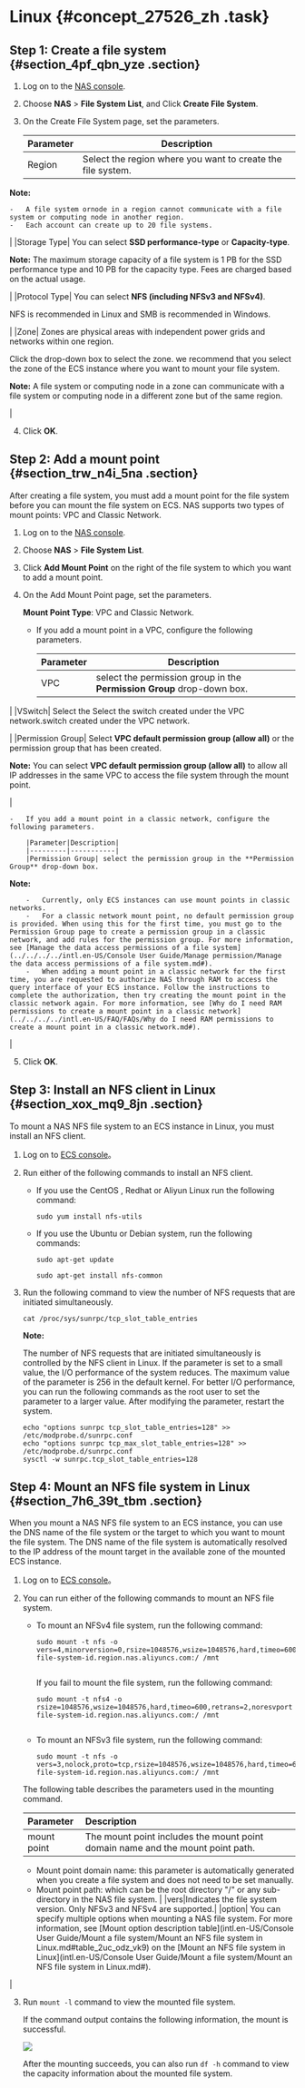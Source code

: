 # Linux {#concept_27526_zh .task}

## Step 1: Create a file system {#section_4pf_qbn_yze .section}

1.  Log on to the [NAS console](https://nas.console.aliyun.com/).
2.  Choose **NAS** \> **File System List**, and Click **Create File System**.
3.  On the Create File System page, set the parameters.

    |Parameter|Description|
    |---------|-----------|
    |Region| Select the region where you want to create the file system.

**Note:** 

    -   A file system ornode in a region cannot communicate with a file system or computing node in another region.
    -   Each account can create up to 20 file systems.
 |
    |Storage Type| You can select **SSD performance-type** or **Capacity-type**.

**Note:** The maximum storage capacity of a file system is 1 PB for the SSD performance type and 10 PB for the capacity type. Fees are charged based on the actual usage.

 |
    |Protocol Type| You can select **NFS \(including NFSv3 and NFSv4\)**.

 NFS is recommended in Linux and SMB is recommended in Windows.

 |
    |Zone| Zones are physical areas with independent power grids and networks within one region.

 Click the drop-down box to select the zone. we recommend that you select the zone of the ECS instance where you want to mount your file system.

**Note:** A file system or computing node in a zone can communicate with a file system or computing node in a different zone but of the same region.

 |

4.  Click **OK**.

## Step 2: Add a mount point {#section_trw_n4i_5na .section}

After creating a file system, you must add a mount point for the file system before you can mount the file system on ECS. NAS supports two types of mount points: VPC and Classic Network.

1.  Log on to the [NAS console](https://nas.console.aliyun.com/).
2.  Choose **NAS** \> **File System List**.
3.  Click **Add Mount Point** on the right of the file system to which you want to add a mount point.
4.  On the Add Mount Point page, set the parameters.

    **Mount Point Type**: VPC and Classic Network.

    -   If you add a mount point in a VPC, configure the following parameters.

        |Parameter|Description|
        |---------|-----------|
        |VPC| select the permission group in the **Permission Group** drop-down box.

 |
        |VSwitch| Select the Select the switch created under the VPC network.switch created under the VPC network.

 |
        |Permission Group| Select **VPC default permission group \(allow all\)** or the permission group that has been created.

**Note:** You can select **VPC default permission group \(allow all\)** to allow all IP addresses in the same VPC to access the file system through the mount point.

 |

    -   If you add a mount point in a classic network, configure the following parameters.

        |Parameter|Description|
        |---------|-----------|
        |Permission Group| select the permission group in the **Permission Group** drop-down box.

**Note:** 

        -   Currently, only ECS instances can use mount points in classic networks.
        -   For a classic network mount point, no default permission group is provided. When using this for the first time, you must go to the Permission Group page to create a permission group in a classic network, and add rules for the permission group. For more information, see [Manage the data access permissions of a file system](../../../../intl.en-US/Console User Guide/Manage permission/Manage the data access permissions of a file system.md#).
        -   When adding a mount point in a classic network for the first time, you are requested to authorize NAS through RAM to access the query interface of your ECS instance. Follow the instructions to complete the authorization, then try creating the mount point in the classic network again. For more information, see [Why do I need RAM permissions to create a mount point in a classic network](../../../../intl.en-US/FAQ/FAQs/Why do I need RAM permissions to create a mount point in a classic network.md#).
 |

5.  Click **OK**.

## Step 3: Install an NFS client in Linux {#section_xox_mq9_8jn .section}

To mount a NAS NFS file system to an ECS instance in Linux, you must install an NFS client.

1.  Log on to [ECS console](https://ecs.console.aliyun.com/)。
2.  Run either of the following commands to install an NFS client.
    -   If you use the CentOS , Redhat or Aliyun Linux run the following command:

        ``` {#codeblock_t2k_hd7_fs8}
        sudo yum install nfs-utils
        ```

    -   If you use the Ubuntu or Debian system, run the following commands:

        ``` {#codeblock_9t8_ixc_izu}
        sudo apt-get update
        ```

        ``` {#codeblock_yqd_rns_k56}
        sudo apt-get install nfs-common
        ```

3.  Run the following command to view the number of NFS requests that are initiated simultaneously.

    ``` {#codeblock_w2s_itt_xbs}
    cat /proc/sys/sunrpc/tcp_slot_table_entries
    ```

    **Note:** 

    The number of NFS requests that are initiated simultaneously is controlled by the NFS client in Linux. If the parameter is set to a small value, the I/O performance of the system reduces. The maximum value of the parameter is 256 in the default kernel. For better I/O performance, you can run the following commands as the root user to set the parameter to a larger value. After modifying the parameter, restart the system.

    ``` {#codeblock_8dw_dq0_ssr}
    echo "options sunrpc tcp_slot_table_entries=128" >> /etc/modprobe.d/sunrpc.conf
    echo "options sunrpc tcp_max_slot_table_entries=128" >>  /etc/modprobe.d/sunrpc.conf
    sysctl -w sunrpc.tcp_slot_table_entries=128
    ```


## Step 4: Mount an NFS file system in Linux {#section_7h6_39t_tbm .section}

When you mount a NAS NFS file system to an ECS instance, you can use the DNS name of the file system or the target to which you want to mount the file system. The DNS name of the file system is automatically resolved to the IP address of the mount target in the available zone of the mounted ECS instance.

1.  Log on to [ECS console](https://ecs.console.aliyun.com/)。
2.  You can run either of the following commands to mount an NFS file system.

    -   To mount an NFSv4 file system, run the following command:

        ``` {#codeblock_plg_qd1_rdw}
        sudo mount -t nfs -o vers=4,minorversion=0,rsize=1048576,wsize=1048576,hard,timeo=600,retrans=2,noresvport file-system-id.region.nas.aliyuncs.com:/ /mnt
        							
        ```

        If you fail to mount the file system, run the following command:

        ``` {#codeblock_1ey_py0_z2t}
        sudo mount -t nfs4 -o rsize=1048576,wsize=1048576,hard,timeo=600,retrans=2,noresvport file-system-id.region.nas.aliyuncs.com:/ /mnt
        							
        ```

    -   To mount an NFSv3 file system, run the following command:

        ``` {#codeblock_vw4_7ux_pb8}
        sudo mount -t nfs -o vers=3,nolock,proto=tcp,rsize=1048576,wsize=1048576,hard,timeo=600,retrans=2,noresvport file-system-id.region.nas.aliyuncs.com:/ /mnt
        ```

    The following table describes the parameters used in the mounting command.

    |Parameter|Description|
    |:--------|:----------|
    |mount point| The mount point includes the mount point domain name and the mount point path.

    -   Mount point domain name: this parameter is automatically generated when you create a file system and does not need to be set manually.
    -   Mount point path: which can be the root directory "/" or any sub-directory in the NAS file system.
 |
    |vers|Indicates the file system version. Only NFSv3 and NFSv4 are supported.|
    |option| You can specify multiple options when mounting a NAS file system. For more information, see [Mount option description table](intl.en-US/Console User Guide/Mount a file system/Mount an NFS file system in Linux.md#table_2uc_odz_vk9) on the [Mount an NFS file system in Linux](intl.en-US/Console User Guide/Mount a file system/Mount an NFS file system in Linux.md#).

 |

3.  Run `mount -l` command to view the mounted file system.

    If the command output contains the following information, the mount is successful.

    ![](http://static-aliyun-doc.oss-cn-hangzhou.aliyuncs.com/assets/img/18690/156272427351149_en-US.png)

    After the mounting succeeds, you can also run `df -h` command to view the capacity information about the mounted file system.


